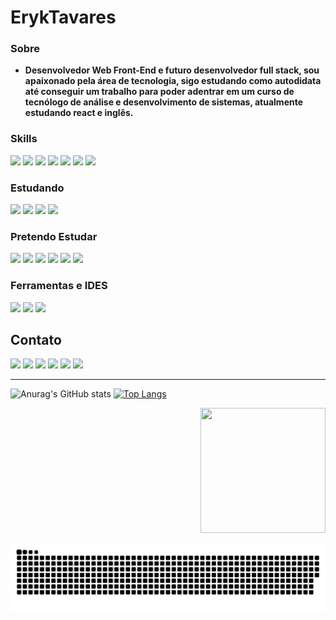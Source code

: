 # ErykTavares

### Sobre

- **Desenvolvedor Web Front-End e futuro desenvolvedor full stack, sou apaixonado pela área de tecnologia, sigo estudando como autodidata até conseguir um trabalho para poder adentrar em um curso de tecnólogo de análise e desenvolvimento de sistemas, atualmente estudando react e inglês.**

### Skills

<div>
    <img src="https://img.shields.io/badge/React-20232A?style=for-the-badge&logo=react&logoColor=61DAFB">
    <img src="https://img.shields.io/badge/styled--components-DB7093?style=for-the-badge&logo=styled-components&logoColor=white"/>
    <img src="https://img.shields.io/badge/HTML5-E34F26?style=for-the-badge&logo=html5&logoColor=white">
    <img src="https://img.shields.io/badge/CSS3-1572B6?style=for-the-badge&logo=css3&logoColor=white">
    <img src="https://img.shields.io/badge/JavaScript-F7DF1E?style=for-the-badge&logo=javascript&logoColor=black">
    <img src="https://img.shields.io/badge/Python-3776AB?style=for-the-badge&logo=python&logoColor=white"> 
    <img src="https://img.shields.io/badge/Bootstrap-563D7C?style=for-the-badge&logo=bootstrap&logoColor=white">
</div>

### Estudando

<div>
    <img src="https://img.shields.io/badge/React-20232A?style=for-the-badge&logo=react&logoColor=61DAFB">
    <img src="https://img.shields.io/badge/next.js-000000?style=for-the-badge&logo=nextdotjs&logoColor=whit" />
    <img src="https://img.shields.io/badge/TypeScript-007ACC?style=for-the-badge&logo=typescript&logoColor=white" />
    <img src="https://img.shields.io/badge/Redux-593D88?style=for-the-badge&logo=redux&logoColor=whit" />
</div>

### Pretendo Estudar

<div>
    <img src="https://img.shields.io/badge/Node.js-339933?style=for-the-badge&logo=nodedotjs&logoColor=white">
    <img src="https://img.shields.io/badge/React_Native-20232A?style=for-the-badge&logo=react&logoColor=61DAFB">
    <img src="https://img.shields.io/badge/Sass-CC6699?style=for-the-badge&logo=sass&logoColor=white">
    <img src="https://img.shields.io/badge/PHP-777BB4?style=for-the-badge&logo=php&logoColor=white">
    <img src="https://img.shields.io/badge/Laravel-FF2D20?style=for-the-badge&logo=laravel&logoColor=white">
    <img src="https://img.shields.io/badge/MySQL-00000F?style=for-the-badge&logo=mysql&logoColor=white"> 
</div>
    
### Ferramentas e IDES
<div>
    <img src="https://img.shields.io/badge/Visual_Studio_Code-0078D4?style=for-the-badge&logo=visual%20studio%20code&logoColor=white">
    <img src="https://img.shields.io/badge/Windows-0078D6?style=for-the-badge&logo=windows&logoColor=white">
    <img src="https://img.shields.io/badge/Adobe%20Photoshop-31A8FF?style=for-the-badge&logo=Adobe%20Photoshop&logoColor=black">
    
</div>

## Contato

<a href="https://www.linkedin.com/in/eryktavares35/" rel="noreferrer" target="_blank"><img src="https://img.shields.io/badge/LinkedIn-0077B5?style=for-the-badge&logo=linkedin&logoColor=white"></a>
<a href="https://www.instagram.com/lord_eryktavares/?hl=pt-br" rel="noreferrer"  target="_blank"><img src="https://img.shields.io/badge/Instagram-E4405F?style=for-the-badge&logo=instagram&logoColor=white"></a>
<a href="http://api.whatsapp.com/send?phone=557591952463" rel="noreferrer"  target="_blank"><img src="https://img.shields.io/badge/WhatsApp-25D366?style=for-the-badge&logo=whatsapp&logoColor=white"></a>
<a href="https://discord.com/users/859431514449379358" rel="noreferrer"  target="_blank"><img src="https://img.shields.io/badge/-@ErykTavares%239649-4169E1?style=flat&labelColor=7289da&logo=discord&logoColor=white"></a>
<a href="https://www.youtube.com/channel/UCvLrUAMzmxB-H0iK8H7ReQg" rel="noreferrer" target="_blank"><img src="https://img.shields.io/badge/YouTube-FF0000?style=for-the-badge&logo=youtube&logoColor=white"></a>
<a href="https://eryktavares-portfolio.netlify.app/" rel="noreferrer"  target="_blank"><img src="https://gist.githubusercontent.com/ErykTavares/528eac5ed103738a97a46459235e2ba8/raw/1c60194da1fe1afd8028941d2d9a441bf816ef3c/portifolio.svg"></a>

---

![Anurag's GitHub stats](https://github-readme-stats.vercel.app/api?username=ErykTavares&show_icons=true&theme=dracula) [![Top Langs](https://github-readme-stats.vercel.app/api/top-langs/?username=ErykTavares&layout=compact&theme=dracula)](https://github.com/anuraghazra/github-readme-stats)

<div style="text-align:right">
  <img src="https://64.media.tumblr.com/6105db77ee4bc1fad26da93a1366e5c6/tumblr_mmih9mAwfx1s9o2o3o6_500.gif" width="200px" height="200p" >
</div>

![Snake Animation](https://github.com/ErykTavares/ErykTavares/blob/output/github-contribution-grid-snake.svg)
